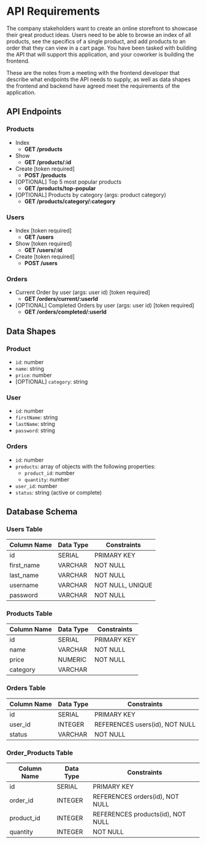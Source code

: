 # API Requirements

The company stakeholders want to create an online storefront to showcase their great product ideas. Users need to be able to browse an index of all products, see the specifics of a single product, and add products to an order that they can view in a cart page. You have been tasked with building the API that will support this application, and your coworker is building the frontend.

These are the notes from a meeting with the frontend developer that describe what endpoints the API needs to supply, as well as data shapes the frontend and backend have agreed meet the requirements of the application. 

## API Endpoints

### Products
- Index 
  - **GET /products**
- Show
  - **GET /products/:id**
- Create [token required]
  - **POST /products**
- [OPTIONAL] Top 5 most popular products 
  - **GET /products/top-popular**
- [OPTIONAL] Products by category (args: product category)
  - **GET /products/category/:category**

### Users
- Index [token required]
  - **GET /users**
- Show [token required]
  - **GET /users/:id**
- Create [token required]
  - **POST /users**

### Orders
- Current Order by user (args: user id) [token required]
  - **GET /orders/current/:userId**
- [OPTIONAL] Completed Orders by user (args: user id) [token required]
  - **GET /orders/completed/:userId**

## Data Shapes

### Product
- `id`: number
- `name`: string
- `price`: number
- [OPTIONAL] `category`: string

### User
- `id`: number
- `firstName`: string
- `lastName`: string
- `password`: string

### Orders
- `id`: number
- `products`: array of objects with the following properties:
  - `product_id`: number
  - `quantity`: number
- `user_id`: number
- `status`: string (active or complete)

## Database Schema

### Users Table
| Column Name | Data Type | Constraints                 |
|-------------|-----------|-----------------------------|
| id          | SERIAL    | PRIMARY KEY                 |
| first_name  | VARCHAR   | NOT NULL                    |
| last_name   | VARCHAR   | NOT NULL                    |
| username    | VARCHAR   | NOT NULL, UNIQUE            |
| password    | VARCHAR   | NOT NULL                    |

### Products Table
| Column Name | Data Type | Constraints                 |
|-------------|-----------|-----------------------------|
| id          | SERIAL    | PRIMARY KEY                 |
| name        | VARCHAR   | NOT NULL                    |
| price       | NUMERIC   | NOT NULL                    |
| category    | VARCHAR   |                             |

### Orders Table
| Column Name | Data Type | Constraints                 |
|-------------|-----------|-----------------------------|
| id          | SERIAL    | PRIMARY KEY                 |
| user_id     | INTEGER   | REFERENCES users(id), NOT NULL |
| status      | VARCHAR   | NOT NULL                    |

### Order_Products Table
| Column Name | Data Type | Constraints                 |
|-------------|-----------|-----------------------------|
| id          | SERIAL    | PRIMARY KEY                 |
| order_id    | INTEGER   | REFERENCES orders(id), NOT NULL |
| product_id  | INTEGER   | REFERENCES products(id), NOT NULL |
| quantity    | INTEGER   | NOT NULL                    |


